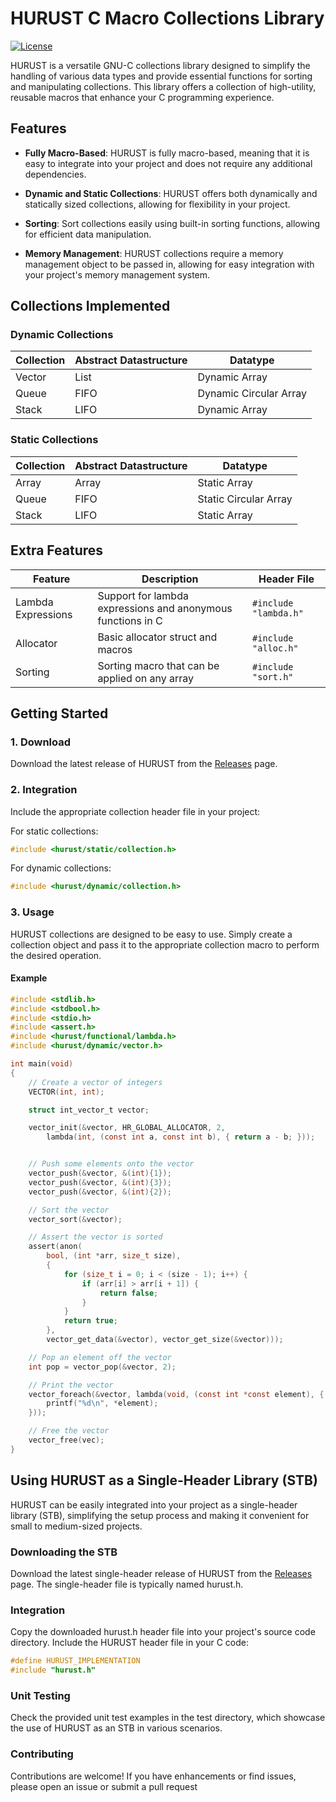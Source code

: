 # HURUST C Macro Collections Library

[![License](https://img.shields.io/badge/License-GPL--3.0-blue.svg)](LICENSE)

HURUST is a versatile GNU-C collections library designed to simplify the handling of various data types and provide essential functions for sorting and manipulating collections. This library offers a collection of high-utility, reusable macros that enhance your C programming experience.

## Features

- **Fully Macro-Based**: HURUST is fully macro-based, meaning that it is easy to integrate into your project and does not require any additional dependencies.

- **Dynamic and Static Collections**: HURUST offers both dynamically and statically sized collections, allowing for flexibility in your project.

- **Sorting**: Sort collections easily using built-in sorting functions, allowing for efficient data manipulation.

- **Memory Management**: HURUST collections require a memory management object to be passed in, allowing for easy integration with your project's memory management system.

## Collections Implemented

### Dynamic Collections

| Collection          | Abstract Datastructure             | Datatype                        |
|----------------------|------------------------------------|---------------------------------|
| Vector       | List                               | Dynamic Array                   |
| Queue        | FIFO                               | Dynamic Circular Array          |
| Stack        | LIFO                               | Dynamic Array                   |

### Static Collections

| Collection          | Abstract Datastructure             | Datatype                        |
|----------------------|------------------------------------|---------------------------------|
| Array         | Array                              | Static Array                    |
| Queue         | FIFO                               | Static Circular Array           |
| Stack         | LIFO                               | Static Array                    |

## Extra Features

| Feature              | Description                       | Header File                     |
|----------------------|-----------------------------------|---------------------------------|
| Lambda Expressions   | Support for lambda expressions and anonymous functions in C          | `#include "lambda.h"`           |
| Allocator            | Basic allocator struct and macros                 | `#include "alloc.h"`        |
| Sorting              | Sorting macro that can be applied on any array                | `#include "sort.h"`             |

## Getting Started

### 1. Download

Download the latest release of HURUST from the [Releases](https://github.com/callumg/hurust/releases) page.

### 2. Integration

Include the appropriate collection header file in your project:

For static collections:
```c
#include <hurust/static/collection.h>
```
For dynamic collections:
```c
#include <hurust/dynamic/collection.h>
```

### 3. Usage

HURUST collections are designed to be easy to use. Simply create a collection object and pass it to the appropriate collection macro to perform the desired operation.

#### Example

```c
#include <stdlib.h>
#include <stdbool.h>
#include <stdio.h>
#include <assert.h>
#include <hurust/functional/lambda.h>
#include <hurust/dynamic/vector.h>

int main(void) 
{
    // Create a vector of integers
    VECTOR(int, int);

    struct int_vector_t vector;

    vector_init(&vector, HR_GLOBAL_ALLOCATOR, 2,
        lambda(int, (const int a, const int b), { return a - b; }));


    // Push some elements onto the vector
    vector_push(&vector, &(int){1});
    vector_push(&vector, &(int){3});
    vector_push(&vector, &(int){2});

    // Sort the vector
    vector_sort(&vector);

    // Assert the vector is sorted
    assert(anon(
        bool, (int *arr, size_t size),
        {
            for (size_t i = 0; i < (size - 1); i++) {
                if (arr[i] > arr[i + 1]) {
                    return false;
                }
            }
            return true;
        },
        vector_get_data(&vector), vector_get_size(&vector)));

    // Pop an element off the vector
    int pop = vector_pop(&vector, 2);

    // Print the vector
    vector_foreach(&vector, lambda(void, (const int *const element), { 
        printf("%d\n", *element); 
    }));

    // Free the vector
    vector_free(vec);
}
```

## Using HURUST as a Single-Header Library (STB)
HURUST can be easily integrated into your project as a single-header library (STB), simplifying the setup process and making it convenient for small to medium-sized projects.

### Downloading the STB

Download the latest single-header release of HURUST from the [Releases](https://github.com/callumg/hurust/releases) page. The single-header file is typically named hurust.h.

### Integration

Copy the downloaded hurust.h header file into your project's source code directory. Include the HURUST header file in your C code:

```c
#define HURUST_IMPLEMENTATION
#include "hurust.h"
```

### Unit Testing
Check the provided unit test examples in the test directory, which showcase the use of HURUST as an STB in various scenarios.

### Contributing
Contributions are welcome! If you have enhancements or find issues, please open an issue or submit a pull request